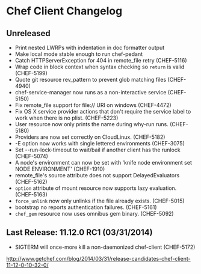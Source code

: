 # Chef Client Changelog

## Unreleased
* Print nested LWRPs with indentation in doc formatter output
* Make local mode stable enough to run chef-pedant
* Catch HTTPServerException for 404 in remote\_file retry (CHEF-5116)
* Wrap code in block context when syntax checking so `return` is valid
  (CHEF-5199)
* Quote git resource rev\_pattern to prevent glob matching files (CHEF-4940)
* chef-service-manager now runs as a non-interactive service (CHEF-5150)
* Fix remote\_file support for file:// URI on windows (CHEF-4472)
* Fix OS X service provider actions that don't require the service label
  to work when there is no plist. (CHEF-5223)
* User resource now only prints the name during why-run runs. (CHEF-5180)
* Providers are now set correctly on CloudLinux. (CHEF-5182)
* -E option now works with single lettered environments (CHEF-3075)
* Set --run-lock-timeout to wait/bail if another client has the runlock (CHEF-5074)
* A node's environment can now be set with 'knife node environment set NODE ENVIRONMENT' (CHEF-1910)
* remote\_file's source attribute does not support DelayedEvaluators (CHEF-5162)
* `option` attribute of mount resource now supports lazy evaluation. (CHEF-5163)
* `force_unlink` now only unlinks if the file already exists. (CHEF-5015)
* bootstrap no reports authentication failures. (CHEF-5161)
* `chef_gem` resource now uses omnibus gem binary. (CHEF-5092)

## Last Release: 11.12.0 RC1 (03/31/2014)
* SIGTERM will once-more kill a non-daemonized chef-client (CHEF-5172)

http://www.getchef.com/blog/2014/03/31/release-candidates-chef-client-11-12-0-10-32-0/
